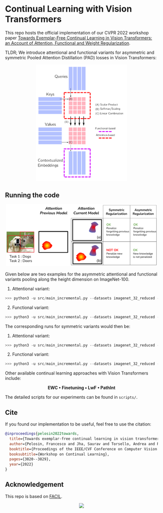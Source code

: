 # Continual Learning with Vision Transformers
This repo hosts the official implementation of our CVPR 2022 workshop paper [Towards Exemplar-Free Continual Learning in Vision Transformers: an Account of Attention, Functional and Weight Regularization](https://openaccess.thecvf.com/content/CVPR2022W/CLVision/html/Pelosin_Towards_Exemplar-Free_Continual_Learning_in_Vision_Transformers_An_Account_of_CVPRW_2022_paper.html).

TLDR; We introduce attentional and functional variants for asymmetric and symmetric Pooled Attention Distillation (PAD) losses in Vision Transformers:
<div align="center">
<img src="./docs/_static/att_fun.png" width="300px">
</div>

## Running the code

<div align="center">
<img src="./docs/_static/asym_illustration(1).png" width="500px">
</div>


Given below are two examples for the asymmetric attentional and functional variants pooling along the height dimension on ImageNet-100.
1. Attentional variant: 

  ```python
>>> python3 -u src/main_incremental.py --datasets imagenet_32_reduced --network Early_conv_vit --approach olwf_asym --nepochs $NEPOCHS --log disk --batch-size 1024 --gpu $GPU --exp-name dummy_attentional_exp --lr 0.01 --seed ${seed} --lamb 1.0 --num-tasks $NUM_TASKS --nc-first-task $NC_FIRST_TASK --lr-patience 20 --plast_mu 1.0 --pool-along 'height'   l
```
  
2. Functional variant:
 ```python
>>> python3 -u src/main_incremental.py --datasets imagenet_32_reduced --network Early_conv_vit --approach olwf_asympost --nepochs $NEPOCHS --log disk --batch-size 1024 --gpu $GPU --exp-name dummy_functional_exp --lr 0.01 --seed ${seed} --lamb 1.0 --num-tasks $NUM_TASKS --nc-first-task $NC_FIRST_TASK --lr-patience 20 --plast_mu 1.0 --pool-along 'height'   
```

The corresponding runs for symmetric variants would then be:
1. Attentional variant: 

  ```python
>>> python3 -u src/main_incremental.py --datasets imagenet_32_reduced --network Early_conv_vit --approach olwf_asym --nepochs $NEPOCHS --log disk --batch-size 1024 --gpu $GPU --exp-name dummy_attentional_exp --lr 0.01 --seed ${seed} --lamb 1.0 --num-tasks $NUM_TASKS --nc-first-task $NC_FIRST_TASK --lr-patience 20 --plast_mu 1.0 --pool-along 'height' --sym 
```
  
2. Functional variant:
 ```python
>>> python3 -u src/main_incremental.py --datasets imagenet_32_reduced --network Early_conv_vit --approach olwf_asympost --nepochs $NEPOCHS --log disk --batch-size 1024 --gpu $GPU --exp-name dummy_functional_exp --lr 0.01 --seed ${seed} --lamb 1.0 --num-tasks $NUM_TASKS --nc-first-task $NC_FIRST_TASK --lr-patience 20 --plast_mu 1.0 --pool-along 'height' --sym 
```

Other available continual learning approaches with Vision Transformers include:
<div align="center">
<p align="center"><b>
  EWC • Finetuning • LwF • PathInt 
</b></p>
</div>

The detailed scripts for our experiments can be found in `scripts/`.

## Cite
If you found our implementation to be useful, feel free to use the citation:
```bibtex
@inproceedings{pelosin2022towards,
  title={Towards exemplar-free continual learning in vision transformers: an account of attention, functional and weight regularization},
  author={Pelosin, Francesco and Jha, Saurav and Torsello, Andrea and Raducanu, Bogdan and van de Weijer, Joost},
  booktitle={Proceedings of the IEEE/CVF Conference on Computer Vision and Pattern Recognition},
  booksubtitle={Workshop on Continual Learning},
  pages={3820--3829},
  year={2022}
}
```
## Acknowledgement
This repo is based on [FACIL](https://github.com/mmasana/FACIL).

<div align="center">
<img src="./docs/_static/facil_logo.png" width="100px">
</div>
